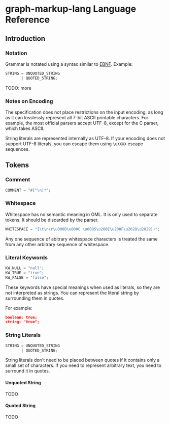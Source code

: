 # graph-markup-lang Language Reference

## Introduction

### Notation

Grammar is notated using a syntax similar to [EBNF](https://en.wikipedia.org/wiki/Extended_Backus%E2%80%93Naur_form). Example:

```py
STRING = UNQUOTED_STRING
       | QUOTED_STRING;
```

TODO: more

### Notes on Encoding

The specification does not place restrictions on the input encoding, as long as it can losslessly represent all 7-bit ASCII printable characters. For example, the most official parsers accept UTF-8, except for the C parser, which takes ASCII.

String literals are represented internally as UTF-8. If your encoding does not support UTF-8 literals, you can escape them using `\uXXXX` escape sequences.

## Tokens

### Comment

```py
COMMENT = "#[^\n]*";
```

### Whitespace

Whitespace has no semantic meaning in GML. It is only used to separate tokens. It should be discarded by the parser.

```py
WHITESPACE = "[\t\n\r\u000B\u000C \u0085\u200E\u200F\u2028\u2029]+";
```

Any one sequence of abitrary whitespace characters is treated the same from any other arbitrary sequence of whitespace.

### Literal Keywords

```py
KW_NULL = "null";
KW_TRUE = "true";
KW_FALSE = "false";
```

These keywords have special meanings when used as literals, so they are not interpreted as strings. You can represent the literal string by surrounding them in quotes.

For example:

```json
boolean: true;
string: "true";
```

### String Literals

```py
STRING = UNQUOTED_STRING
       | QUOTED_STRING;
```

String literals don't need to be placed between quotes if it contains only a small set of characters. If you need to represent arbitrary text, you need to surround it in quotes.

#### Unquoted String

TODO

#### Quoted String

TODO


